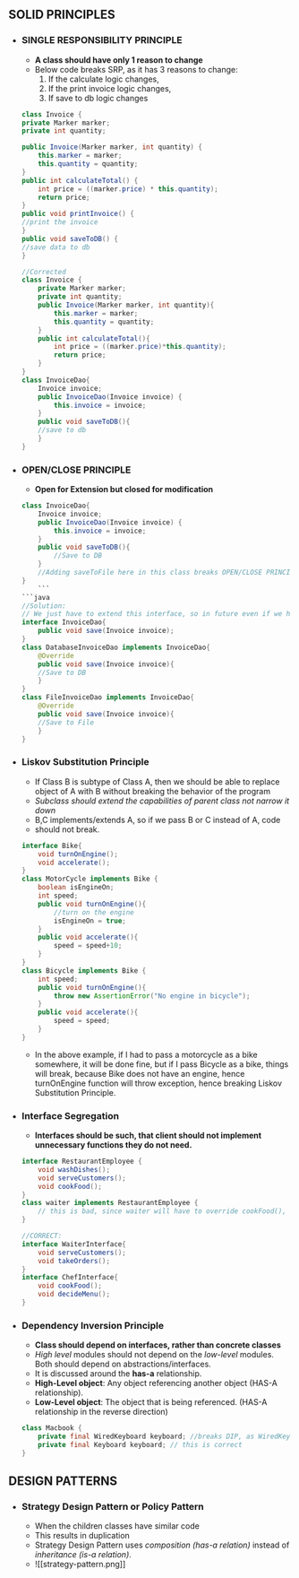 ## SOLID PRINCIPLES
- ### SINGLE RESPONSIBILITY PRINCIPLE
	- **A class should have only 1 reason to change**
	- Below code breaks SRP, as it has 3 reasons to change:
		1. If the calculate logic changes,
		2. If the print invoice logic changes,
		3. If save to db logic changes
	```java
	class Invoice {
	private Marker marker;
	private int quantity;
	
	public Invoice(Marker marker, int quantity) {
		this.marker = marker;
		this.quantity = quantity; 
	}
	public int calculateTotal() {
		int price = ((marker.price) * this.quantity);
		return price;
	} 
	public void printInvoice() {
	//print the invoice
	}
	public void saveToDB() {
	//save data to db
	}

	//Corrected
	class Invoice {
		private Marker marker;
		private int quantity;
		public Invoice(Marker marker, int quantity){
			this.marker = marker;
			this.quantity = quantity;
		}
		public int calculateTotal(){
			int price = ((marker.price)*this.quantity);
			return price;
		}
	}
	class InvoiceDao{
		Invoice invoice;
		public InvoiceDao(Invoice invoice) {
			this.invoice = invoice;	
		}
		public void saveToDB(){
		//save to db
		}
	}

	```

- ### OPEN/CLOSE PRINCIPLE
	- **Open for Extension but closed for modification**
	```java
	class InvoiceDao{
		Invoice invoice;
		public InvoiceDao(Invoice invoice) {
			this.invoice = invoice;
		}
		public void saveToDB(){
			//Save to DB
		}
		//Adding saveToFile here in this class breaks OPEN/CLOSE PRINCIPLE, as we are modyfing a well serving class.
	}
		```
	```java
	//Solution:
	// We just have to extend this interface, so in future even if we have to save to say DB, File, S3 storage etc, we dont modify the actual class, but extend the functionality of the interface.
	interface InvoiceDao{
		public void save(Invoice invoice);
	}
	class DatabaseInvoiceDao implements InvoiceDao{
		@Override
		public void save(Invoice invoice){
		//Save to DB
		}
	}
	class FileInvoiceDao implements InvoiceDao{
		@Override
		public void save(Invoice invoice){
		//Save to File
		}
	}
	```

- ### Liskov Substitution Principle
	- If Class B is subtype of Class A, then we should be able to replace object of A with B without breaking the behavior of the program
	- *Subclass should extend the capabilities of parent class not narrow it down*
	- B,C implements/extends A, so if we pass B or C instead of A, code
	- should not break.
	```java
	interface Bike{
		void turnOnEngine();
		void accelerate();
	}
	class MotorCycle implements Bike {
		boolean isEngineOn;
		int speed;
		public void turnOnEngine(){
			//turn on the engine
			isEngineOn = true;
		}
		public void accelerate(){
			speed = speed+10;
		}
	}
	class Bicycle implements Bike {
		int speed;
		public void turnOnEngine(){
			throw new AssertionError("No engine in bicycle");
		}
		public void accelerate(){
			speed = speed;
		}
	}
	```
	- In the above example, if I had to pass a motorcycle as a bike somewhere, it will be done fine, but if I pass Bicycle as a bike, things will break, because Bike does not have an engine, hence turnOnEngine function will throw exception, hence breaking Liskov Substitution Principle.

- ### Interface Segregation
	- **Interfaces should be such, that client should not implement unnecessary functions they do not need.**
	```java
	interface RestaurantEmployee {
		void washDishes();
		void serveCustomers();
		void cookFood();
	}
	class waiter implements RestaurantEmployee {
		// this is bad, since waiter will have to override cookFood(), or washDishes(), which is not waiter's task
	}

	//CORRECT:
	interface WaiterInterface{
		void serveCustomers();
		void takeOrders(); 
	}
	interface ChefInterface{
		void cookFood();
		void decideMenu();
	}
	```

- ### Dependency Inversion Principle
	- **Class should depend on interfaces, rather than concrete classes**
	- *High level* modules should not depend on the *low-level* modules. Both should depend on abstractions/interfaces.
	- It is discussed around the **has-a** relationship.
	- **High-Level object**: Any object referencing another object (HAS-A relationship).
	- **Low-Level object**: The object that is being referenced. (HAS-A relationship in the reverse direction)
	```java
	class Macbook {
		private final WiredKeyboard keyboard; //breaks DIP, as WiredKeyboard is a concrete class not interface, and it is now tightly coupled with the WiredKeyboard. 
		private final Keyboard keyboard; // this is correct
	}
	```

## DESIGN PATTERNS
- ### Strategy Design Pattern or Policy Pattern
	- When the children classes have similar code
	- This results in duplication
	- Strategy Design Pattern uses *composition (has-a relation)* instead of *inheritance (is-a relation)*.
	- ![[strategy-pattern.png]]